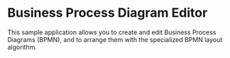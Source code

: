 # Business Process Diagram Editor
  

 This sample application allows you to create and edit Business Process Diagrams (BPMN), and to arrange them with the specialized BPMN layout algorithm.   
